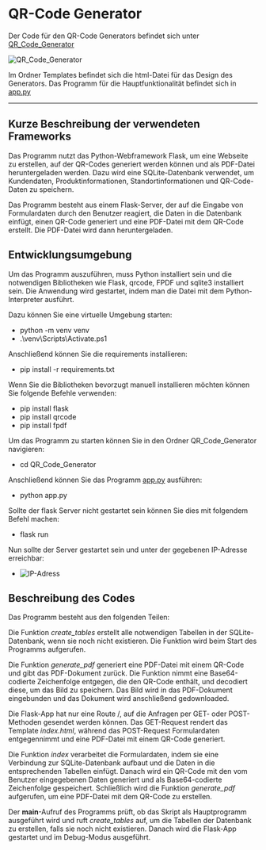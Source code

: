 # QR-Code Generator
Der Code für den QR-Code Generators befindet sich unter [QR_Code_Generator](https://github.com/denisepostl/pacman/tree/main/QR_Code_Generator) 

![QR_Code_Generator](https://github.com/denisepostl/pacman/blob/main/img/qr_code_generator.png)

Im Ordner Templates befindet sich die html-Datei für das Design des Generators. 
Das Programm für die Hauptfunktionalität befindet sich in [app.py](https://github.com/denisepostl/pacman/blob/main/QR_Code_Generator/app.py)


-----------------------------------------------------------------------------------------------------------------------------------------------------------
## Kurze Beschreibung der verwendeten Frameworks
Das Programm nutzt das Python-Webframework Flask, um eine Webseite zu erstellen, auf der QR-Codes generiert werden können und als PDF-Datei heruntergeladen werden. Dazu wird eine SQLite-Datenbank verwendet, um Kundendaten, Produktinformationen, Standortinformationen und QR-Code-Daten zu speichern.

Das Programm besteht aus einem Flask-Server, der auf die Eingabe von Formulardaten durch den Benutzer reagiert, die Daten in die Datenbank einfügt, einen QR-Code generiert und eine PDF-Datei mit dem QR-Code erstellt. Die PDF-Datei wird dann heruntergeladen.

## Entwicklungsumgebung
Um das Programm auszuführen, muss Python installiert sein und die notwendigen Bibliotheken wie Flask, qrcode, FPDF und sqlite3 installiert sein. Die Anwendung wird gestartet, indem man die Datei mit dem Python-Interpreter ausführt.

Dazu können Sie eine virtuelle Umgebung starten:
  - python -m venv venv
  - .\venv\Scripts\Activate.ps1

Anschließend können Sie die requirements installieren:
  - pip install -r requirements.txt

Wenn Sie die Bibliotheken bevorzugt manuell installieren möchten können Sie folgende Befehle verwenden:
  - pip install flask
  - pip install qrcode
  - pip install fpdf

Um das Programm zu starten können Sie in den Ordner QR_Code_Generator navigieren:
  - cd QR_Code_Generator

Anschließend können Sie das Programm [app.py](https://github.com/denisepostl/pacman/blob/main/QR_Code_Generator/app.py) ausführen:
  - python app.py

Sollte der flask Server nicht gestartet sein können Sie dies mit folgendem Befehl machen:
  - flask run

Nun sollte der Server gestartet sein und unter der gegebenen IP-Adresse erreichbar:
  - ![IP-Adress](https://github.com/denisepostl/pacman/blob/main/img/server.png)

## Beschreibung des Codes
Das Programm besteht aus den folgenden Teilen:

Die Funktion *create_tables* erstellt alle notwendigen Tabellen in der SQLite-Datenbank, wenn sie noch nicht existieren. Die Funktion wird beim Start des Programms aufgerufen.

Die Funktion *generate_pdf* generiert eine PDF-Datei mit einem QR-Code und gibt das PDF-Dokument zurück. Die Funktion nimmt eine Base64-codierte Zeichenfolge entgegen, die den QR-Code enthält, und decodiert diese, um das Bild zu speichern. Das Bild wird in das PDF-Dokument eingebunden und das Dokument wird anschließend gedownloaded.

Die Flask-App hat nur eine Route /, auf die Anfragen per GET- oder POST-Methoden gesendet werden können. Das GET-Request rendert das Template *index.html*, während das POST-Request Formulardaten entgegennimmt und eine PDF-Datei mit einem QR-Code generiert.

Die Funktion *index* verarbeitet die Formulardaten, indem sie eine Verbindung zur SQLite-Datenbank aufbaut und die Daten in die entsprechenden Tabellen einfügt. Danach wird ein QR-Code mit den vom Benutzer eingegebenen Daten generiert und als Base64-codierte Zeichenfolge gespeichert. Schließlich wird die Funktion *generate_pdf* aufgerufen, um eine PDF-Datei mit dem QR-Code zu erstellen.

Der __main__-Aufruf des Programms prüft, ob das Skript als Hauptprogramm ausgeführt wird und ruft *create_tables* auf, um die Tabellen der Datenbank zu erstellen, falls sie noch nicht existieren. Danach wird die Flask-App gestartet und im Debug-Modus ausgeführt.
